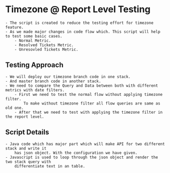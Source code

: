 # Timezone @ Report Level Testing
    - The script is created to reduce the testing effort for timezone feature.
    - As we made major changes in code flow which. This script will help to test some basic cases.
        - Normal Metric.
        - Resolved Tickets Metric.
        - Unresovled Tickets Metric.

## Testing Approach
    - We will deploy our timezone branch code in one stack.
    - And master branch code in another stack.
    - We need to compare the Query and Data between both with different metrics with date filters.
        - First we need to test the normal flow without applying timezone filter. 
            To make without timezone filter all flow queries are same as old one.
        - After that we need to test with applying the timezone filter in the report level.

## Script Details
    - Java code which has major part which will make API for two different stack and write it 
        has json object. With the configuration we have given.
    - Javascript is used to loop through the json object and render the two stack query with
        differentiate text in an table.





